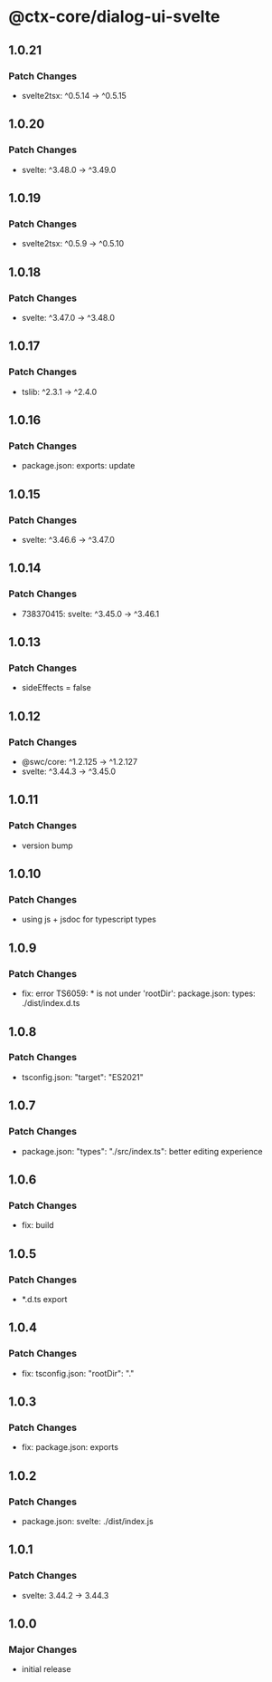 # @ctx-core/dialog-ui-svelte

## 1.0.21

### Patch Changes

- svelte2tsx: ^0.5.14 -> ^0.5.15

## 1.0.20

### Patch Changes

- svelte: ^3.48.0 -> ^3.49.0

## 1.0.19

### Patch Changes

- svelte2tsx: ^0.5.9 -> ^0.5.10

## 1.0.18

### Patch Changes

- svelte: ^3.47.0 -> ^3.48.0

## 1.0.17

### Patch Changes

- tslib: ^2.3.1 -> ^2.4.0

## 1.0.16

### Patch Changes

- package.json: exports: update

## 1.0.15

### Patch Changes

- svelte: ^3.46.6 -> ^3.47.0

## 1.0.14

### Patch Changes

- 738370415: svelte: ^3.45.0 -> ^3.46.1

## 1.0.13

### Patch Changes

- sideEffects = false

## 1.0.12

### Patch Changes

- @swc/core: ^1.2.125 -> ^1.2.127
- svelte: ^3.44.3 -> ^3.45.0

## 1.0.11

### Patch Changes

- version bump

## 1.0.10

### Patch Changes

- using js + jsdoc for typescript types

## 1.0.9

### Patch Changes

- fix: error TS6059: \* is not under 'rootDir': package.json: types: ./dist/index.d.ts

## 1.0.8

### Patch Changes

- tsconfig.json: "target": "ES2021"

## 1.0.7

### Patch Changes

- package.json: "types": "./src/index.ts": better editing experience

## 1.0.6

### Patch Changes

- fix: build

## 1.0.5

### Patch Changes

- \*.d.ts export

## 1.0.4

### Patch Changes

- fix: tsconfig.json: "rootDir": "."

## 1.0.3

### Patch Changes

- fix: package.json: exports

## 1.0.2

### Patch Changes

- package.json: svelte: ./dist/index.js

## 1.0.1

### Patch Changes

- svelte: 3.44.2 -> 3.44.3

## 1.0.0

### Major Changes

- initial release
